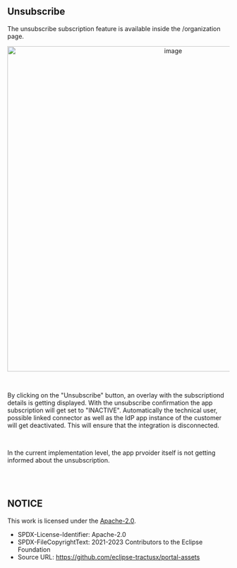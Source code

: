 ## Unsubscribe

The unsubscribe subscription feature is available inside the /organization page.

<p align="center">
<img width="736" alt="image" src="https://github.com/catenax-ng/tx-portal-assets/assets/94133633/c88ee9b3-f453-4dd2-b5f8-0dd1ce9c3a97">
</p>

<br>

By clicking on the "Unsubscribe" button, an overlay with the subscriptiond details is getting displayed.
With the unsubscribe confirmation the app subscription will get set to "INACTIVE". Automatically the technical user, possible linked connector as well as the IdP app instance of the customer will get deactivated. This will ensure that the integration is disconnected.

<br>

In the current implementation level, the app prvoider itself is not getting informed about the unsubscription.

<br>
<br>


## NOTICE

This work is licensed under the [Apache-2.0](https://www.apache.org/licenses/LICENSE-2.0).

- SPDX-License-Identifier: Apache-2.0
- SPDX-FileCopyrightText: 2021-2023 Contributors to the Eclipse Foundation
- Source URL: https://github.com/eclipse-tractusx/portal-assets
